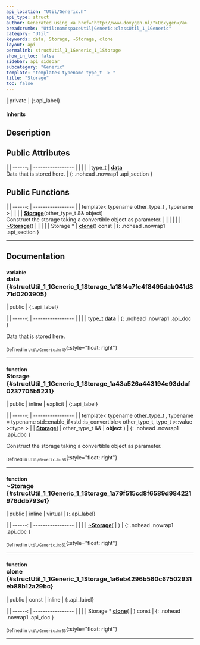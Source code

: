 ```yaml
---
api_location: "Util/Generic.h"
api_type: struct
author: Generated using <a href="http://www.doxygen.nl/">Doxygen</a>
breadcrumbs: "Util:namespaceUtil|Generic:classUtil_1_1Generic"
category: "Util"
keywords: data, Storage, ~Storage, clone
layout: api
permalink: structUtil_1_1Generic_1_1Storage
show_in_toc: false
sidebar: api_sidebar
subcategory: "Generic"
template: "template< typename type_t  > "
title: "Storage"
toc: false
---
```


| private |
{:.api_label}

#### Inherits



## Description





## Public Attributes

|
| ------: | ----------------- |
|  | |
| type_t | **[data](#structUtil_1_1Generic_1_1Storage_1a18f4c7fe4f8495dab041d871d0203905)**  <br/> Data that is stored here. |
{: .nohead .nowrap1 .api_section }


## Public Functions

|
| ------: | ----------------- |
| template< typename other_type_t , typename  >  | |
|  | **[Storage](#structUtil_1_1Generic_1_1Storage_1a43a526a443194e93ddaf0237705b5231)**(other_type_t && object) <br/> Construct the storage taking a convertible object as parameter. |
|  | |
|  | **[~Storage](#structUtil_1_1Generic_1_1Storage_1a79f515cd8f6589d984221976ddb793e1)**() |
|  | |
| Storage * | **[clone](#structUtil_1_1Generic_1_1Storage_1a6eb4296b560c67502931eb88b12a29bc)**() const |
{: .nohead .nowrap1 .api_section }


-------------------------------------------------------------------

## Documentation

### <small>variable</small><br/> data {#structUtil_1_1Generic_1_1Storage_1a18f4c7fe4f8495dab041d871d0203905}

| public |
{:.api_label}

|
| ------: | ----------------- |
|  |
| type_t **[data](#structUtil_1_1Generic_1_1Storage_1a18f4c7fe4f8495dab041d871d0203905)**  |
{: .nohead .nowrap1 .api_doc }

Data that is stored here.





<sub>Defined in `Util/Generic.h:49`</sub>{:style="float: right"}

-------------------------------------------------------------------

### <small>function</small><br/> Storage {#structUtil_1_1Generic_1_1Storage_1a43a526a443194e93ddaf0237705b5231}

| public | inline | explicit |
{:.api_label}

|
| ------: | ----------------- |
| template< typename other_type_t , typename  = typename std::enable_if<std::is_convertible<															other_type_t,															type_t													   >::value										 >::type > |
|  **[Storage](#structUtil_1_1Generic_1_1Storage_1a43a526a443194e93ddaf0237705b5231)**( | other_type_t && | **object** ) |
{: .nohead .nowrap1 .api_doc }

Construct the storage taking a convertible object as parameter.





<sub>Defined in `Util/Generic.h:58`</sub>{:style="float: right"}

-------------------------------------------------------------------

### <small>function</small><br/> ~Storage {#structUtil_1_1Generic_1_1Storage_1a79f515cd8f6589d984221976ddb793e1}

| public | inline | virtual |
{:.api_label}

|
| ------: | ----------------- |
|  |
|  **[~Storage](#structUtil_1_1Generic_1_1Storage_1a79f515cd8f6589d984221976ddb793e1)**( |  ) |
{: .nohead .nowrap1 .api_doc }





<sub>Defined in `Util/Generic.h:61`</sub>{:style="float: right"}

-------------------------------------------------------------------

### <small>function</small><br/> clone {#structUtil_1_1Generic_1_1Storage_1a6eb4296b560c67502931eb88b12a29bc}

| public | const | inline |
{:.api_label}

|
| ------: | ----------------- |
|  |
| Storage * **[clone](#structUtil_1_1Generic_1_1Storage_1a6eb4296b560c67502931eb88b12a29bc)**( |  ) const |
{: .nohead .nowrap1 .api_doc }





<sub>Defined in `Util/Generic.h:63`</sub>{:style="float: right"}

-------------------------------------------------------------------

